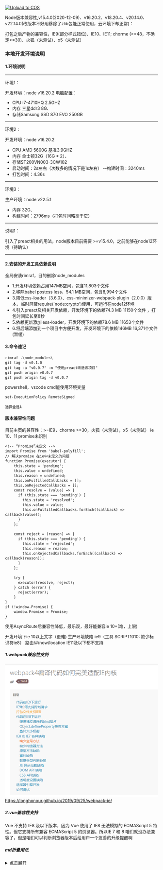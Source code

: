 [![Upload to COS](https://github.com/pkcile/blog-2020/actions/workflows/tencent-cos.yml/badge.svg)](https://github.com/pkcile/blog-2020/actions/workflows/tencent-cos.yml)

Node版本兼容性,v15.4.0(2020-12-09)、v16.20.2、v18.20.4、v20.14.0、v22.14.0(改版本不好用移除了zlib包能正常使用，云环境下却正常)：

打包之后产物的兼容性，IE9(部分样式错位)、IE10、IE11; chorme  (>=48，不确定>=30)、火狐（未测试）、x5（未测试）

### 本地开发环境说明
#### 1.环境说明
---
环境1：

开发环境：node v16.20.2
电脑配置：
- CPU i7-4710HQ 2.5GHZ
- 内存 三星ddr3 8G、
- 存储Samsung SSD 870 EVO 250GB

---
环境2：

开发环境：node v16.20.2
- CPU AMD 5600G 基准3.9GHZ
- 内存 金士顿32G（16G * 2）、
- 存储ST200VN003-3CW102
- 启动时间：2s左右（次数多的情况下是1s左右）
--构建时间：3240ms
- 打包时间：4.36s

----
环境3：

生产环境：node v22.5.1
- 内存 32G、
- 构建时间：2796ms（打包时间略高于它）

----
说明1：

引入了preact相关的用法，node版本目前需要 >=v15.4.0，之前能够在node12环境（待确认）

----
#### 2.安装的开发工具依赖说明
全局安装rimraf，目的删除node_modules
- 1.开发环境依赖占用147MB空间，包含11,803个文件
- 2.移除babel postcss less，54.1 MB空间，包含8,994个文件
- 3.降低css-loader（3.6.0）、css-minimizer-webpack-plugin（2.0.0）版本，临时屏蔽require('node:crypto')使用，可运行在node12环境
- 4.引入preact及相关开发依赖，开发环境下的依赖74.3 MB 11150个文件 ，打包时间延长至8秒
- 5.依赖更新添加less-loader，开发环境下的依赖78.6 MB 11653个文件
- 6.将后端添加到一个项目中方便开发，开发环境下的依赖146MB 16,371个文件(暂缓)
#### 3.命令速记

```
rimraf .\node_modules\
git tag -d v0.1.0
git tag -a "v0.0.7" -m "使用preact改造该项目"
git push origin v0.0.7
git push origin tag -d v0.0.7
```

powershell，vscode cmd能使用环境变量
```
set-ExecutionPolicy RemoteSigned

选择全是A
```

#### 版本兼容性问题
目前主页的兼容性：>=IE9，chorme >=30，火狐（未测试），x5（未测试）
ie 10、11 promise未识别
```
<!-- “Promise”未定义 -->
import Promise from 'babel-polyfill';
// 解决promise 在ie中未定义的问题
function Promise(executor) {
	this.state = 'pending';
	this.value = undefined;
	this.reason = undefined;
	this.onFulfilledCallbacks = [];
	this.onRejectedCallbacks = [];
	const resolve = (value) => {
	  if (this.state === 'pending') {
		this.state = 'resolved';
		this.value = value;
		this.onFulfilledCallbacks.forEach((callback) => callback(value));
	  }
	};
  
	const reject = (reason) => {
	  if (this.state === 'pending') {
		this.state = 'rejected';
		this.reason = reason;
		this.onRejectedCallbacks.forEach((callback) => callback(reason));
	  }
	};
  
	try {
	  executor(resolve, reject);
	} catch (error) {
	  reject(error);
	}
}
if (!window.Promise) {
	window.Promise = Promise;
}
```
使用AsyncRoute后兼容性降低，最乐观，最好能兼容ie 10+(难，上限)

开发环境下ie 10以上文字（更难)
生产环境缺陷 ie9（工具 SCRIPT1010: 缺少标识符ie8）
路由/#/now/location IE11及以下都不支持
##### 1.webpack兼容性支持
![alt text](./public/back/docs/other/image.png)
https://longhonour.github.io/2019/09/25/webpack-ie/

##### 2.vue兼容性支持
Vue 不支持 IE8 及以下版本，因为 Vue 使用了 IE8 无法模拟的 ECMAScript 5 特性。但它支持所有兼容 ECMAScript 5 的浏览器。所以IE 7 和 8 咱们就没办法兼容了，但是咱们可以判断浏览器版本后给用户一个友善的升级提醒啊

##### md折叠用法
<details>
<summary>点击展开</summary>

这是隐藏的内容。
- 项目1
- 项目2
</details>